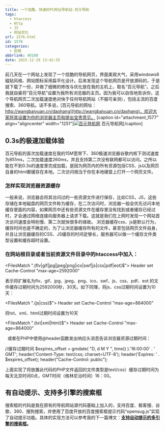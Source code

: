 ```yaml
---
title: 一个炫酷、快速的PC网址导航站-百元导航
tags:
  - htaccess
  - Http
  - JS
  - 网站优化
url: 1576.html
id: 1576
categories:
  - 前端
abbrlink: 40108
date: 2015-12-29 13:42:55
---
```


前几天在一个网站上发现了一个炫酷的导航网页，界面美观大气，采用windows8磁贴风格、网站图标采用扁平化设计。后来发现这个导航网页是开放源码的，于是就下载了一份，并做了细微的修改与优化放在我的主机上，取名“百元导航”。之后我就自豪将“百元导航”设置为我所有浏览器的主页。因为我可以自信地告诉你，这个导航网页二次加载速度绝对快于任何导航网站（不服可亲测），包括主流的百度搜索、360导航。话不多说，[百元导航的网址：http://wangbaiyuan.cn/daohang](http://wangbaiyuan.cn/daohang)，欢迎大家将其设置为你的浏览器主页和提出宝贵意见。 \[caption id="attachment_1577" align="aligncenter" width="1251"\][![百元导航网](http://wangbaiyuan.cn/wp-content/uploads/2015/12/wangbaiyuan.cn_2015-12-29_13-08-19.jpg)](http://wangbaiyuan.cn/wp-content/uploads/2015/12/wangbaiyuan.cn_2015-12-29_13-08-19.jpg) 百元导航网\[/caption\]

0.3s的极速加载体验
-----------

百元导航的首次加载速度在我的15M宽带下、360极速浏览器谷歌内核下测试速度为851ms，二次加载速度260ms，并且支持第二次没有联网都可以访问。之所以能在不到0.3s的速度里完成加载，是因为网页内的所有资源包括CSS、js以及网页自身的html都缓存在本地。二次访问相当于你在本地硬盘上打开一个网页文件。

### 怎样实现浏览器资源缓存

一般来说，浏览器会将其访问过的一些资源文件进行保存，比如CSS，JS，这些存储在本地磁盘的网页文件称为缓存，在二次访问时，浏览器一般会优先访问本地缓存里面的内容，如果网页中还有些资源文件在缓存里没有找到或者缓存已经过时，才会通过网络连接向服务器上请求下载。这就是我们在上网时发现一个网站首次访问速度会特别慢、第二次就快很多的缘故。 浏览器缓存css、js是默认行为，缓存时间也是不确定的，为了让浏览器缓存所有的文件，甚至包括网页文件自身，并且让浏览器缓存的CSS、JS缓存的时间足够长，服务器可以做一个缓存文件类型设置和缓存超时设置。

### 在网站根目录或者当前资源文件目录中的htaccess中加入：

<FilesMatch ".(flv|gif|jpg|jpeg|png|ico|swf|js|css|pdf|eot)$">
Header set Cache-Control "max-age=2592000"
</FilesMatch>

表示将扩展名为flv、gif、jpg、jpeg、png、ico、swf、js、css、pdf、eot 的文件缓存过期时间为2592000秒，30天。如下同理，将js、css过期时间设置为10天：

<FilesMatch ".(js|css)$">
Header set Cache-Control "max-age=864000"
</FilesMatch>

将txt、xml、html过期时间设置为10天

<FilesMatch ".(txt|xml|html)$">
Header set Cache-Control "max-age=864000"
</FilesMatch>

  或者在PHP中使用@header函数发出响应头消息告诉浏览器资源过期时间：

//缓存过期时间
$expires_offset = gmdate( "D, d M Y ", time() ).'16:00:00' . ' GMT';
header('Content-Type: text/css; charset=UTF-8');
header('Expires: ' . $expires_offset);
header("Cache-Control: public");

上面实现了将放置此代码的PHP文件返回的文件类型是text/css）缓存过期时间为每天北京时间0点，GMT时间（格林尼治时间）16：00。

有自动提示、支持多引擎的搜索框
---------------

搜索框的代码是我在原有的导航网站源代码基础上加入的，支持百度、极客搜、谷歌、360、搜狗搜索，并使用了百度开放的百度搜索框提示代码“opensug.js”实现了自动提示功能。具体的实现方法可以参考我的下一篇博文：**[支持自动提示的多引擎的搜索框](http://wangbaiyuan.cn/mul-engine-auto-prompt-search-box.html "编辑“支持自动提示的多引擎的搜索框”")。**